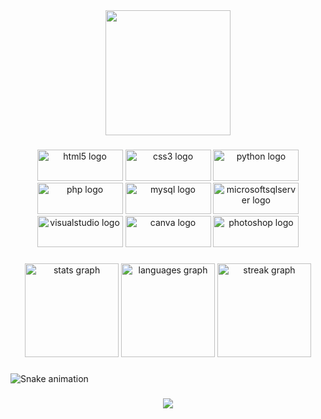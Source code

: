 <div align="center">
  <img height="200" src="https://media.tenor.com/aCE-S-0HIEgAAAAC/coucou-salut.gif"  />
</div>

###

<div align="center">
  <img src="https://cdn.jsdelivr.net/gh/devicons/devicon/icons/html5/html5-original.svg" height="50" width="137" alt="html5 logo"  />
  <img src="https://cdn.jsdelivr.net/gh/devicons/devicon/icons/css3/css3-original.svg" height="50" width="137" alt="css3 logo"  />
  <img src="https://cdn.jsdelivr.net/gh/devicons/devicon/icons/python/python-original.svg" height="50" width="137" alt="python logo"  />
  <img src="https://cdn.jsdelivr.net/gh/devicons/devicon/icons/php/php-original.svg" height="50" width="137" alt="php logo"  />
  <img src="https://cdn.jsdelivr.net/gh/devicons/devicon/icons/mysql/mysql-original.svg" height="50" width="137" alt="mysql logo"  />
  <img src="https://cdn.jsdelivr.net/gh/devicons/devicon/icons/microsoftsqlserver/microsoftsqlserver-plain.svg" height="50" width="137" alt="microsoftsqlserver logo"  />
  <img src="https://cdn.jsdelivr.net/gh/devicons/devicon/icons/visualstudio/visualstudio-plain.svg" height="50" width="137" alt="visualstudio logo"  />
  <img src="https://cdn.jsdelivr.net/gh/devicons/devicon/icons/canva/canva-original.svg" height="50" width="137" alt="canva logo"  />
  <img src="https://cdn.jsdelivr.net/gh/devicons/devicon/icons/photoshop/photoshop-plain.svg" height="50" width="137" alt="photoshop logo"  />
</div>

###

<div align="center">
  <img src="https://github-readme-stats.vercel.app/api?username=luucasmnd&hide_title=false&hide_rank=false&show_icons=true&include_all_commits=false&count_private=false&disable_animations=false&theme=discord_old_blurple&locale=fr&hide_border=true&order=1&custom_title=@luucasmnd stats" height="150" alt="stats graph"  />
  <img src="https://github-readme-stats.vercel.app/api/top-langs?username=luucasmnd&locale=fr&hide_title=false&layout=compact&card_width=320&langs_count=10&theme=discord_old_blurple&hide_border=true&order=2&custom_title=Langages" height="150" alt="languages graph"  />
  <img src="https://streak-stats.demolab.com?user=luucasmnd&locale=fr&mode=daily&theme=discord_old_blurple&hide_border=true&border_radius=10&date_format=j/n[/Y]&order=3" height="150" alt="streak graph"  />
</div>

###

<img src="https://raw.githubusercontent.com/luucasmnd/luucasmnd/output/snake.svg" alt="Snake animation" />

###

<div align="center">
  <img src="https://profile-counter.glitch.me/luucasmnd/count.svg?"  />
</div>

###
